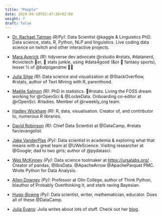 ```yaml
---
title: "People"
date: 2019-04-10T02:47:38+02:00
weight: 7
draft: false
---
```


* [Dr. Rachael Tatman](https://twitter.com/rctatman) _(R/Py)_: Data Scientist @kaggle & Linguistics PhD. Data science, stats, R, Python, NLP and linguistics. Live coding data science on twitch and other interactive projects.

* [Mara Averick](https://twitter.com/dataandme) _\(R\)_: tidyverse dev advocate @rstudio #rstats, #datanerd, #civictech 💖er, 🏀 stats junkie, using #data4good (&or 🥇 fantasy sports), lesser ½ of @batpigandme 🦇🐽

* [Julia Silge](https://twitter.com/juliasilge) _\(R\)_: Data science and visualization at @StackOverflow, #rstats, author of Text Mining with R, parenthood.

* [Maëlle Salmon](https://twitter.com/ma_salmon) _\(R\)_: PhD in statistics. 💙#rstats. Living the FOSS dream working for @rOpenSci & @LockeData. Onboarding co-editor at @rOpenSci. #rladies. Member of @rweekly_org team.

* [Hadley Wickham](https://twitter.com/hadleywickham) _\(R\)_: R, data, visualisation. Creator of, and contributor to, numerous R libraries.

* [David Robinson](https://twitter.com/drob) _\(R\)_: Chief Data Scientist at @DataCamp, #rstats fan/evangelist.

* [Jake VanderPlas](https://twitter.com/jakevdp) _(Py)_: Data scientist in academia & exploring what that means with a great team at @UWeScience. Visiting researcher at @Google; dad to two girls; author of @pydatasci.

* [Wes McKinney](https://twitter.com/wesmckinn) _(Py)_: Data science toolmaker at https://ursalabs.org/ . Creator of pandas, @IbisData. @ApacheArrow @ApacheParquet PMC. Wrote Python for Data Analysis.

* [Allen Downey](https://twitter.com/AllenDowney) _(Py)_: Professor at Olin College, author of Think Python, blauthor of Probably Overthinking It, and stark raving Bayesian.

* [Hugo-Bowne](https://twitter.com/hugobowne) _(Py)_: Data scientist, writer, mathematician, educator. Does all of these @DataCamp.

* [Julia Evans](https://twitter.com/b0rk): Julia writes about lots of stuff. Check out her [blog](https://jvns.ca/).
